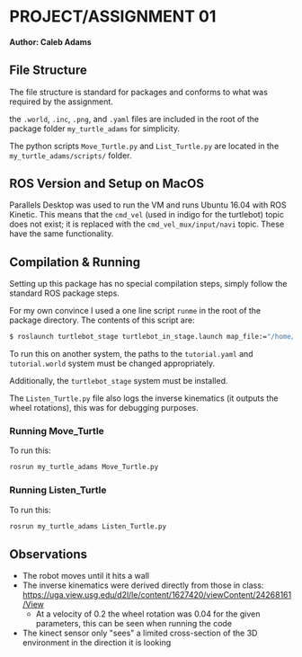 # PROJECT/ASSIGNMENT 01

#### Author: Caleb Adams


## File Structure
The file structure is standard for packages and conforms to what was required by the assignment.

the `.world`, `.inc`, `.png`, and `.yaml` files are included in the root of the package folder `my_turtle_adams` for simplicity.

The python scripts `Move_Turtle.py` and `List_Turtle.py` are located in the `my_turtle_adams/scripts/` folder.

## ROS Version and Setup on MacOS
Parallels Desktop was used to run the VM and runs Ubuntu 16.04 with ROS Kinetic. This means that the `cmd_vel` (used in indigo for the turtlebot) topic does not exist; it is replaced with the `cmd_vel_mux/input/navi` topic. These have the same functionality.

## Compilation & Running

Setting up this package has no special compilation steps, simply follow the standard ROS package steps.

For my own convince I used a one line script `runme` in the root of the package directory. The contents of this script are:

```bash
$ roslaunch turtlebot_stage turtlebot_in_stage.launch map_file:="/home/parallels/catkin_ws/src/my_turtle_adams/tutorial.yaml" world_file:="/home/parallels/catkin_ws/src/my_turtle_adams/tutorial.world"
```

To run this on another system, the paths to the `tutorial.yaml` and `tutorial.world` system must be changed appropriately.

Additionally, the `turtlebot_stage` system must be installed.

The `Listen_Turtle.py` file also logs the inverse kinematics (it outputs the wheel rotations), this was for debugging purposes.

### Running Move_Turtle

To run this:

```bash
rosrun my_turtle_adams Move_Turtle.py
```

### Running Listen_Turtle

To run this:

```bash
rosrun my_turtle_adams Listen_Turtle.py
```

## Observations

* The robot moves until it hits a wall
* The inverse kinematics were derived directly from those in class: https://uga.view.usg.edu/d2l/le/content/1627420/viewContent/24268161/View
  * At a velocity of 0.2 the wheel rotation was 0.04 for the given parameters, this can be seen when running the code
* The kinect sensor only "sees" a limited cross-section of the 3D environment in the direction it is looking
